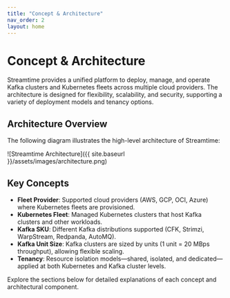 ```yaml
---
title: "Concept & Architecture"
nav_order: 2
layout: home
---
```


# Concept & Architecture

Streamtime provides a unified platform to deploy, manage, and operate Kafka clusters and Kubernetes fleets across multiple cloud providers. The architecture is designed for flexibility, scalability, and security, supporting a variety of deployment models and tenancy options.

## Architecture Overview

The following diagram illustrates the high-level architecture of Streamtime:

![Streamtime Architecture]({{ site.baseurl }}/assets/images/architecture.png)

## Key Concepts

- **Fleet Provider**: Supported cloud providers (AWS, GCP, OCI, Azure) where Kubernetes fleets are provisioned.
- **Kubernetes Fleet**: Managed Kubernetes clusters that host Kafka clusters and other workloads.
- **Kafka SKU**: Different Kafka distributions supported (CFK, Strimzi, WarpStream, Redpanda, AutoMQ).
- **Kafka Unit Size**: Kafka clusters are sized by units (1 unit = 20 MBps throughput), allowing flexible scaling.
- **Tenancy**: Resource isolation models—shared, isolated, and dedicated—applied at both Kubernetes and Kafka cluster levels.

Explore the sections below for detailed explanations of each concept and architectural component.   